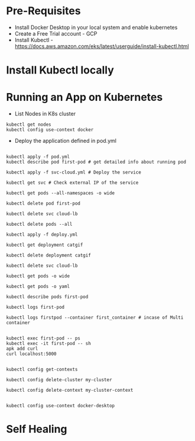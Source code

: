 # Pre-Requisites
 - Install Docker Desktop in your local system and enable kubernetes
 - Create a Free Trial account - GCP
 - Install Kubectl - https://docs.aws.amazon.com/eks/latest/userguide/install-kubectl.html
 

# Install Kubectl locally


# Running an App on Kubernetes

- List Nodes in K8s cluster

```
kubectl get nodes
kubectl config use-context docker 
```
- Deploy the application defined in pod.yml
```

kubectl apply -f pod.yml
kubectl describe pod first-pod # get detailed info about running pod

kubectl apply -f svc-cloud.yml # Deploy the service 

kubectl get svc # Check external IP of the service

kubectl get pods --all-namespaces -o wide

kubectl delete pod first-pod

kubectl delete svc cloud-lb

kubectl delete pods --all

kubectl apply -f deploy.yml

kubectl get deployment catgif

kubectl delete deployment catgif

kubectl delete svc cloud-lb

kubectl get pods -o wide

kubectl get pods -o yaml

kubectl describe pods first-pod

kubectl logs first-pod

kubectl logs firstpod --container first_container # incase of Multi container


kubectl exec first-pod -- ps
kubectl exec -it first-pod -- sh
apk add curl
curl localhost:5000


kubectl config get-contexts

kubectl config delete-cluster my-cluster

kubectl config delete-context my-cluster-context


kubectl config use-context docker-desktop

```

# Self Healing
